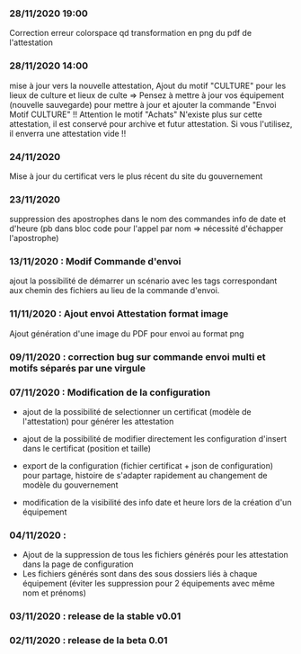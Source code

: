 ### 28/11/2020 19:00
Correction erreur colorspace qd transformation en png du pdf de l'attestation

### 28/11/2020 14:00
mise à jour vers la nouvelle attestation,
Ajout du motif "CULTURE" pour les lieux de culture et lieux de culte
=> Pensez à mettre à jour vos équipement (nouvelle sauvegarde) pour mettre à jour et ajouter la commande "Envoi Motif CULTURE"
!! Attention le motif "Achats" N'existe plus sur cette attestation, il est conservé pour archive et futur attestation. Si vous l'utilisez, il enverra une attestation vide !!

### 24/11/2020 
Mise à jour du certificat vers le plus récent du site du gouvernement

### 23/11/2020 
suppression des apostrophes dans le nom des commandes info de date et d'heure (pb dans bloc code pour l'appel par nom => nécessité d'échapper l'apostrophe)

### 13/11/2020 : Modif Commande d'envoi
ajout la possibilité de démarrer un scénario avec les tags correspondant aux chemin des fichiers au lieu de la commande d'envoi.

### 11/11/2020 : Ajout envoi Attestation format image
Ajout génération d'une image du PDF pour envoi au format png


### 09/11/2020 : correction bug sur commande envoi multi et motifs séparés par une virgule

### 07/11/2020 :  Modification de la configuration
* ajout de la possibilité de selectionner un certificat (modèle de l'attestation) pour générer les attestation
* ajout de la possibilité de modifier directement les configuration d'insert dans le certificat (position et taille)
* export de la configuration (fichier certificat + json de configuration) pour partage, histoire de s'adapter rapidement au changement de modèle du gouvernement

* modification de la visibilité des info date et heure lors de la création d'un équipement

### 04/11/2020 : 
  * Ajout de la suppression de tous les fichiers générés pour les attestation dans la page de configuration
  * Les fichiers générés sont dans des sous dossiers liés à chaque équipement (éviter les suppression pour 2 équipements avec même nom et prénoms)

### 03/11/2020 : release de la stable v0.01

### 02/11/2020 : release de la beta 0.01
